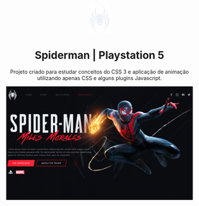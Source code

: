 
<p align="center">
  <a href="https://unform.dev">
    <img src="https://github.com/fontnelle/spiderman/blob/main/svg/logo-spiderman-git.png" height="77" width="55" alt="Unform" />
  </a>
</p>



<h1 align="center">Spiderman  | Playstation 5</h1>
<p align="center">Projeto criado para estudar conceitos do CSS 3 e aplicação de animação utilizando apenas CSS e alguns plugins Javascript.</p>

![01](https://github.com/fontnelle/spiderman/blob/main/capa.png)